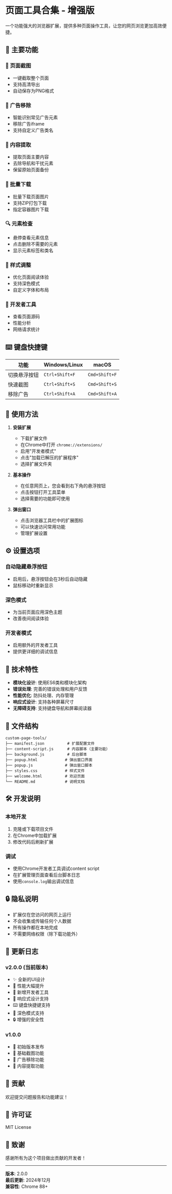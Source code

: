 # 页面工具合集 - 增强版

一个功能强大的浏览器扩展，提供多种页面操作工具，让您的网页浏览更加高效便捷。

## 🚀 主要功能

### 📸 页面截图
- 一键截取整个页面
- 支持高清导出
- 自动保存为PNG格式

### 🚫 广告移除
- 智能识别常见广告元素
- 移除广告iframe
- 支持自定义广告类名

### 📄 内容提取
- 提取页面主要内容
- 去除导航和干扰元素
- 保留原始页面备份

### 💾 批量下载
- 批量下载页面图片
- 支持ZIP打包下载
- 指定容器图片下载

### 🔍 元素检查
- 悬停查看元素信息
- 点击删除不需要的元素
- 显示元素标签和类名

### 🎨 样式调整
- 优化页面阅读体验
- 支持深色模式
- 自定义字体和布局

### 🔧 开发者工具
- 查看页面源码
- 性能分析
- 网络请求统计

## ⌨️ 键盘快捷键

| 功能 | Windows/Linux | macOS |
|------|---------------|-------|
| 切换悬浮按钮 | `Ctrl+Shift+F` | `Cmd+Shift+F` |
| 快速截图 | `Ctrl+Shift+S` | `Cmd+Shift+S` |
| 移除广告 | `Ctrl+Shift+A` | `Cmd+Shift+A` |

## 🎯 使用方法

1. **安装扩展**
   - 下载扩展文件
   - 在Chrome中打开 `chrome://extensions/`
   - 启用"开发者模式"
   - 点击"加载已解压的扩展程序"
   - 选择扩展文件夹

2. **基本操作**
   - 在任意网页上，您会看到右下角的悬浮按钮
   - 点击按钮打开工具菜单
   - 选择需要的功能即可使用

3. **弹出窗口**
   - 点击浏览器工具栏中的扩展图标
   - 可以快速访问常用功能
   - 管理扩展设置

## ⚙️ 设置选项

### 自动隐藏悬浮按钮
- 启用后，悬浮按钮会在3秒后自动隐藏
- 鼠标移动时重新显示

### 深色模式
- 为当前页面应用深色主题
- 改善夜间阅读体验

### 开发者模式
- 启用额外的开发者工具
- 提供更详细的调试信息

## 🔧 技术特性

- **模块化设计**: 使用ES6类和模块化架构
- **错误处理**: 完善的错误处理和用户反馈
- **性能优化**: 防抖处理、内存管理
- **响应式设计**: 支持各种屏幕尺寸
- **无障碍支持**: 支持键盘导航和屏幕阅读器

## 📁 文件结构

```
custom-page-tools/
├── manifest.json          # 扩展配置文件
├── content-script.js      # 内容脚本（主要功能）
├── background.js          # 后台脚本
├── popup.html            # 弹出窗口界面
├── popup.js              # 弹出窗口脚本
├── styles.css            # 样式文件
├── welcome.html          # 欢迎页面
└── README.md             # 说明文档
```

## 🛠️ 开发说明

### 本地开发
1. 克隆或下载项目文件
2. 在Chrome中加载扩展
3. 修改代码后刷新扩展

### 调试
- 使用Chrome开发者工具调试content script
- 在扩展管理页面查看后台脚本日志
- 使用`console.log`输出调试信息

## 🔒 隐私说明

- 扩展仅在您访问的网页上运行
- 不会收集或传输任何个人数据
- 所有操作都在本地完成
- 不需要网络权限（除下载功能外）

## 📝 更新日志

### v2.0.0 (当前版本)
- ✨ 全新的UI设计
- 🚀 性能大幅提升
- 🔧 新增开发者工具
- 📱 响应式设计支持
- ⌨️ 键盘快捷键支持
- 🎨 深色模式支持
- 🔒 增强的安全性

### v1.0.0
- 🎉 初始版本发布
- 📸 基础截图功能
- 🚫 广告移除功能
- 📄 内容提取功能

## 🤝 贡献

欢迎提交问题报告和功能建议！

## 📄 许可证

MIT License

## 🙏 致谢

感谢所有为这个项目做出贡献的开发者！

---

**版本**: 2.0.0  
**最后更新**: 2024年12月  
**兼容性**: Chrome 88+ 